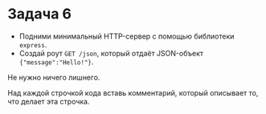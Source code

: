# Задача 6

* Подними минимальный HTTP-сервер с помощью библиотеки `express`.
* Создай роут `GET /json`, который отдаёт JSON-объект `{"message":"Hello!"}`.

Не нужно ничего лишнего.

Над каждой строчкой кода вставь комментарий, который описывает то, что делает эта строчка.
